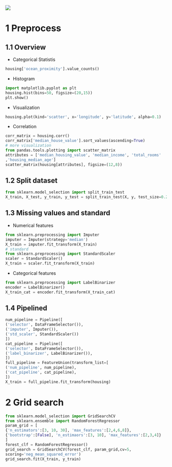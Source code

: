 ![](./he%20Machine%20learning%20landscape.png)

# 1 Preprocess

## 1.1 Overview

* Categorical Statistis

```py
housing['ocean_proximity'].value_counts()
```

* Histogram

```py
import matplotlib.pyplot as plt
housing.hist(bins=50, figsize=(20,15))
plt.show()
```

* Visualization

```py
housing.plot(kind='scatter', x='longitude', y='latitude', alpha=0.1)
```

* Correlation

```py
corr_matrix = housing.corr()
corr_matrix['median_house_value'].sort_values(ascending=True)
# more visualization
from pandas.tools.plotting import scatter_matrix
attributes = ['median_housing_value', 'median_income', 'total_rooms'
,'housing_median_age']
scatter_matrix(housing[attributes], figsize=(12,8))
```

## 1.2 Split dataset

```py
from sklearn.model_selection import split_train_test
X_train, X_test, y_train, y_test = split_train_test(X, y, test_size=0.2, random_state=42)
```

## 1.3 Missing values and standard

* Numerical features

```py
from sklearn.preprocessing import Imputer
imputer = Imputer(strategy='median')
X_train = imputer.fit_transform(X_train)
# standard
from sklearn.preprocessing import StandardScaler
scaler = StandardScaler()
X_train = scaler.fit_transform(X_train)
```

* Categorical features

```py
from sklearn.preprocessing import LabelBinarizer
encoder = LabelBinarizer()
X_train_cat = encoder.fit_transform(X_train_cat)
```

## 1.4 Pipelined

```py
num_pipeline = Pipeline([
('selector', DataFrameSelector()),
('imputer', Imputer()),
('std_scaler', StandardScaler())
])
cat_pipeline = Pipeline([
('selector', DataFrameSelector()),
('label_binarizer', LabelBinarizer()),
])
full_pipeline = FeatureUnion(transform_list=[
('num_pipeline', num_pipeline),
('cat_pipeline', cat_pipeline),
])
X_train = full_pipeline.fit_transform(housing)
```

# 2 Grid search

```py
from sklearn.model_selection import GridSearchCV
from sklearn.ensemble import RandomForestRegressor
param_grid = [
{'n_estimators':[3, 10, 30], 'max_features':[2,4,6,8]},
{'bootstrap':[False], 'n_estimaors':[3, 10], 'max_features':[2,3,4]}
]
forest_clf = RandomForestRegressor()
grid_search = GridSearchCV(forest_clf, param_grid,cv=5,
scoring='neg_mean_squared_error')
grid_search.fit(X_train, y_train)
```


